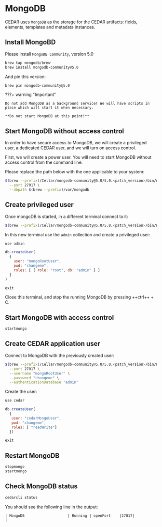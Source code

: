 # MongoDB
CEDAR uses `MongoDB` as the storage for the CEDAR artifacts: fields, elements, templates and metadata instances.

## Install MongoBD

Please install `MongoDB Community`, version 5.0:

```sh
brew tap mongodb/brew
brew install mongodb-community@5.0
```

And pin this version:

```sh
brew pin mongodb-community@5.0
```

???+ warning "Important"
    
    Do not add MongoDB as a background service! We will have scripts in place which will start it when necessary.

    **Do not start MongoDB at this point!**

## Start MongoDB without access control
In order to have secure access to MongoDB, we will create a privileged user, a dedicated CEDAR user, and we will turn on access control.

First, we will create a power user. You will need to start MongoDB without access control from the command line.

Please replace the path below with the one applicable to your system:

```sh
$(brew --prefix)/Cellar/mongodb-community@5.0/5.0.<patch_version>/bin/mongod \
  --port 27017 \
  --dbpath $(brew --prefix)/var/mongodb
```

## Create privileged user
Once mongoDB is started, in a different terminal connect to it:

```sh
$(brew --prefix)/Cellar/mongodb-community@5.0/5.0.<patch_version>/bin/mongo
```

In this new terminal use the `admin` collection and create a privileged user:

```js
use admin

db.createUser(
  {
    user: "mongoRootUser",
    pwd: "changeme",
    roles: [ { role: "root", db: "admin" } ]
  }
)

exit
```

Close this terminal, and stop the running MongoDB by pressing ++ctrl++ + C.

## Start MongoDB with access control
```sh
startmongo
```

## Create CEDAR application user
Connect to MongoDB with the previously created user:
```sh
$(brew --prefix)/Cellar/mongodb-community@5.0/5.0.<patch_version>/bin/mongo \
  --port 27017 \
  --username "mongoRootUser" \
  --password "changeme" \
  --authenticationDatabase "admin"
```

Create the user:
```js
use cedar

db.createUser(
  {
   user: "cedarMongoUser",
   pwd: "changeme",
   roles: [ "readWrite"]
  })

exit
```

## Restart MongoDB
```sh
stopmongo
startmongo
```

## Check MongoDB status
```sh
cedarcli status
```

You should see the following line in the output:
```
| MongoDB                    | Running | openPort    |27017|                   |
```
